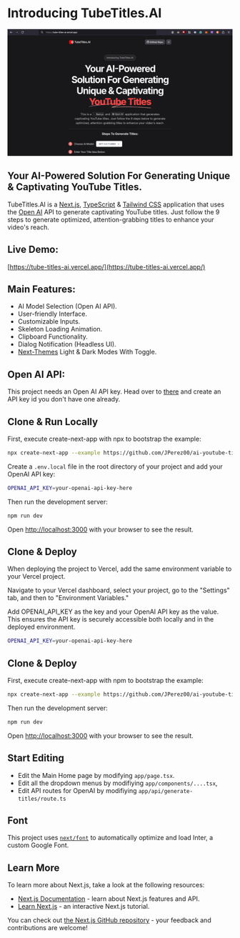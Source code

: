 # Introducing TubeTitles.AI

![Image](/public/project-banner.png)

## Your AI-Powered Solution For Generating Unique & Captivating YouTube Titles.

TubeTitles.AI is a [Next.js](https://nextjs.org/), [TypeScript](https://www.typescriptlang.org/[) & [Tailwind CSS](https://tailwindcss.com/) application that uses the [Open AI](https://openai.com/) API to generate captivating YouTube titles. Just follow the 9 steps to generate optimized, attention-grabbing titles to enhance your video's reach.

## Live Demo:

[https://tube-titles-ai.vercel.app/](https://tube-titles-ai.vercel.app/)


## Main Features:

- AI Model Selection (Open AI API).
- User-friendly Interface.
- Customizable Inputs.
- Skeleton Loading Animation.
- Clipboard Functionality.
- Dialog Notification (Headless UI).
- [Next-Themes](https://github.com/pacocoursey/next-themes) Light & Dark Modes With Toggle.


## Open AI API:

This project needs an Open AI API key. Head over to [there](https://openai.com/) and create an API key id you don't have one already.

## Clone & Run Locally

First, execute create-next-app with npx to bootstrap the example:

```bash
npx create-next-app --example https://github.com/JPerez00/ai-youtube-title-generator your-project-name-here
```

Create a `.env.local` file in the root directory of your project and add your OpenAI API key:

```bash
OPENAI_API_KEY=your-openai-api-key-here
```

Then run the development server:

```bash
npm run dev
```

Open [http://localhost:3000](http://localhost:3000) with your browser to see the result.

## Clone & Deploy

When deploying the project to Vercel, add the same environment variable to your Vercel project.

Navigate to your Vercel dashboard, select your project, go to the "Settings" tab, and then to "Environment Variables."

Add OPENAI_API_KEY as the key and your OpenAI API key as the value. This ensures the API key is securely accessible both locally and in the deployed environment.

```bash
OPENAI_API_KEY=your-openai-api-key-here
```

## Clone & Deploy

First, execute create-next-app with npm to bootstrap the example:

```bash
npx create-next-app --example https://github.com/JPerez00/ai-youtube-title-generator your-project-name-here
```

Then run the development server:

```bash
npm run dev
```

Open [http://localhost:3000](http://localhost:3000) with your browser to see the result.

## Start Editing

- Edit the Main Home page by modifying `app/page.tsx`.
- Edit all the dropdown menus by modifiying `app/components/....tsx`,
- Edit API routes for OpenAI by modifiying `app/api/generate-titles/route.ts`

## Font

This project uses [`next/font`](https://nextjs.org/docs/basic-features/font-optimization) to automatically optimize and load Inter, a custom Google Font.

## Learn More

To learn more about Next.js, take a look at the following resources:

- [Next.js Documentation](https://nextjs.org/docs) - learn about Next.js features and API.
- [Learn Next.js](https://nextjs.org/learn) - an interactive Next.js tutorial.

You can check out [the Next.js GitHub repository](https://github.com/vercel/next.js/) - your feedback and contributions are welcome!